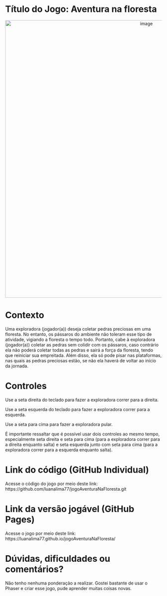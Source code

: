<h1>Título do Jogo: Aventura na floresta</h1>
<div align = "center">
  <img width="893" alt="image" src="https://github.com/user-attachments/assets/89bb2428-112c-42e6-b6d6-cf9567b381ea" />

</div>

<h1>Contexto</h1>
<p>Uma exploradora (jogador(a)) deseja coletar pedras preciosas em uma floresta. No entanto, os pássaros do ambiente não toleram esse tipo de atividade, vigiando a floresta o tempo todo. Portanto, cabe à exploradora (jogador(a)) coletar as pedras sem colidir com os pássaros, caso contrário ela não poderá coletar todas as pedras e sairá a força da floresta, tendo que reiniciar sua empreitada. Além disso, ela só pode pisar nas plataformas, nas quais as pedras preciosas estão, se não ela haverá de voltar ao início da jornada.</p>

<h1>Controles</h1>
<p>Use a seta direita do teclado para fazer a exploradora correr para a direita.</p>
<p>Use a seta esquerda do teclado para fazer a exploradora correr para a esquerda.</p>
<p>Use a seta para cima para fazer a exploradora pular.</p>
<p>É importante ressaltar que é possível usar dois controles ao mesmo tempo, especialmente seta direita e seta para cima (para a exploradora correr para a direita enquanto salta) e seta esquerda junto com seta para cima (para a exploradora correr para a esquerda enquanto salta).</p>

<h1>Link do código (GitHub Individual)</h1>
Acesse o código do jogo por meio deste link: https://github.com/luanalima77/jogoAventuraNaFloresta.git

<h1>Link da versão jogável (GitHub Pages)</h1>
Acesse o jogo por meio deste link: https://luanalima77.github.io/jogoAventuraNaFloresta/

<h1>Dúvidas, dificuldades ou comentários?</h1>
<p>Não tenho nenhuma ponderação a realizar. Gostei bastante de usar o Phaser e criar esse jogo, pude aprender muitas coisas novas.</p>
